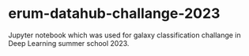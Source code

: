 # erum-datahub-challange-2023

Jupyter notebook which was used for galaxy classification challange in Deep Learning summer school 2023.
